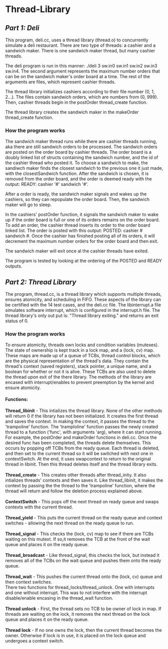 # Thread-Library

## *Part 1: Deli*
This program, deli.cc, uses a thread library (thread.o) to concurrently simulate a deli restaurant. There are two type of threads: a cashier and a sandwich maker. There is one sandwich maker thread, but many cashier threads. 

The deli program is run in this manner: ./deli 3 sw.in0 sw.in1 sw.in2 sw.in3 sw.in4. The second argument represents the maximum number orders that can be on the sandwich maker's order board at a time. The rest of the arguments are files, which represent cashier threads. 

The thread library initializes cashiers according to their file number (0, 1, 2...). The files contain sandwich orders, which are numbers from (0, 999). Then, cashier threads begin in the postOrder thread_create function. 

The thread library creates the sandwich maker in the makeOrder thread_create function. 

### How the program works
The sandwich maker thread runs while there are cashier threads running, aka there are still sandwich orders to be processed. The sandwich orders are posted on the order board by cashier threads. The order board is a doubly linked list of structs containing the sandwich number, and the id of the cashier thread who posted it. To choose a sandwich to make, the sandiwch maker finds the closest sandwich to the previous one it just made, with the closestSandwich function. After the sandwich is chosen, it is removed from the order board, and the order is deemed ready with the output: READY: cashier '#' sandwich '#'. 

After a order is ready, the sandwich maker signals and wakes up the cashiers, so they can repopulate the order board. Then, the sandwich maker will go to sleep. 

In the cashiers' postOrder function, it signals the sandwich maker to wake up if the order board is full or one of its orders remains on the order board. To add an order, the cashier thread inserts its order to the order board linked list. The order is posted with this output: POSTED: cashier # sandwich #. Once the cashier has finished posting all of its orders, it will decrement the maximum number orders for the order board and then exit. 

The sandwich maker will exit once al the cashier threads have exited. 

The program is tested by looking at the ordering of the POSTED and READY outputs. 

## *Part 2: Thread Library*
The program, thread.cc, is a thread library which supports multiple threads, ensures atomicity, and scheduling in FIFO. These aspects of the library can be certified with the 14 test cases, and the deli.cc file. The libinterrupt.a file simulates software interrupt, which is configured in the interrupt.h file. The thread library's only out put is: "Thread library exiting." and returns an exit status of 0.

### How the program works
To ensure atomicity, threads own locks and condition variables (mutexes). The state of ownership is kept track in a lock map, and a (lock, cv) map. These maps are made up of a queue of TCBs, thread control blocks, which are the physical representation of the thread's data. They contain the thread's context (saved registers), stack pointer, a unique name, and a boolean for whether or not it is alive. These TCBs are also used to delete the thread upon exit of the there library. The methods of the library are encased with interrupt/enables to prevent preemption by the kernel and ensure atomicity. 

#### Functions:
**Thread_libinit** - This intializes the thread library. None of the other methods will return 0 if the library has not been initialized. It creates the first thread and saves the context. In making the context, it passes the thread to the 'trampoline' function. The 'tramploline' function passes the newly created thread to a function ('func', with arguments 'arg), where it can start running. For example, the postOrder and makeOrder functions in deli.cc. Once the desired func has been completed, the threads delete themselves. This occurs by popping off TCBs from the ready queue. Each thread is deleted, and then set to the current thread so it will be switched with next one in contextSwitch. At the end, it uses swapcontext to return to the original thread in libinit. Then this thread deletes itself and the thread library exits. <br/> <br/>
**Thread_create** - This creates other threads after thread_inity. It also intializes threads' contexts and then saves it. Like thread_libinit, it makes the context by passing the the thread to the 'trampoline' function, where the thread will return and follow the deletion process explained above. <br/><br/>
**ContextSwitch** - This pops off the next thread on ready queue and swaps contexts with the current thread.<br/><br/>
**Thread_yield** - This puts the current thread on the ready queue and context switches - allowing the next thread on the ready queue to run.<br/><br/>
**Thread_signal** - This checks the (lock, cv) map to see if there are TCBs waiting on this mutext. If so,it removes the TCB at the front of the wait queue and places it on the ready queue. <br/><br/>
**Thread_broadcast** - Like thread_signal, this checks the lock, but instead it removes all of the TCBs on the wait queue and pushes them onto the ready queue. <br/><br/>
**Thread_wait** - This pushes the current thread onto the (lock, cv) queue and then context switches.<br/>
There two functions for thread_locks/thread_unlock. One with interrupts and one without interrupt. This was to not interfere with the interrupt disable/enable encasing in the thread_wait function.<br/><br/>
**Thread unlock** - First, the thread sets no TCB to be owner of lock in map. If threads are waiting on the lock, it removes the next thread on the lock queue and places it on the ready queue.<br/><br/>
**Thread lock** - If no one owns the lock, then the current thread becomes the owner. Otherwise if lock is in use, it is placed on the lock queue and undergoes a context switch. <br/><br/>
